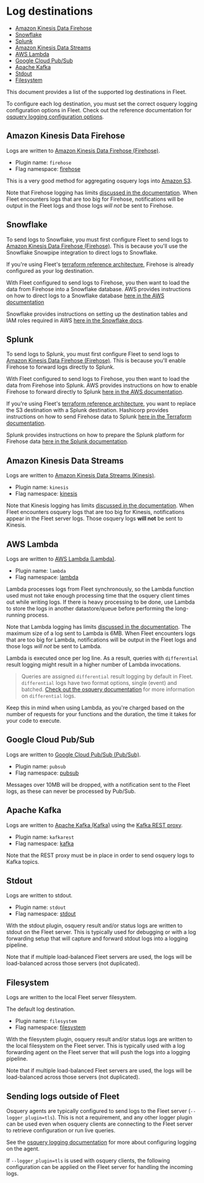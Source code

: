 # Log destinations

- [Amazon Kinesis Data Firehose](#amazon-kinesis-data-firehose)
- [Snowflake](#snowflake)
- [Splunk](#splunk)
- [Amazon Kinesis Data Streams](#amazon-kinesis-data-streams)
- [AWS Lambda](#aws-lambda)
- [Google Cloud Pub/Sub](#google-cloud-pubsub)
- [Apache Kafka](#apache-kafka)
- [Stdout](#stdout)
- [Filesystem](#filesystem)

This document provides a list of the supported log destinations in Fleet.

To configure each log destination, you must set the correct osquery logging configuration options in Fleet. Check out the reference documentation for [osquery logging configuration options](../Deploying/Configuration.md#osquery-status-log-plugin).

## Amazon Kinesis Data Firehose

Logs are written to [Amazon Kinesis Data Firehose (Firehose)](https://aws.amazon.com/kinesis/data-firehose/).

- Plugin name: `firehose`
- Flag namespace: [firehose](../Deploying/Configuration.md#firehose)

This is a very good method for aggregating osquery logs into [Amazon S3](https://aws.amazon.com/s3/).

Note that Firehose logging has limits [discussed in the documentation](https://docs.aws.amazon.com/firehose/latest/dev/limits.html). When Fleet encounters logs that are too big for Firehose, notifications will be output in the Fleet logs and those logs _will not_ be sent to Firehose.

## Snowflake

To send logs to Snowflake, you must first configure Fleet to send logs to [Amazon Kinesis Data Firehose (Firehose)](#amazon-kinesis-data-firehose). This is because you'll use the Snowflake Snowpipe integration to direct logs to Snowflake.

If you're using Fleet's [terraform reference architecture](https://github.com/fleetdm/fleet/blob/main/infrastructure/dogfood/terraform/aws/firehose.tf), Firehose is already configured as your log destination.

With Fleet configured to send logs to Firehose, you then want to load the data from Firehose into a Snowflake database. AWS provides instructions on how to direct logs to a Snowflake database [here in the AWS documentation](https://docs.aws.amazon.com/prescriptive-guidance/latest/patterns/automate-data-stream-ingestion-into-a-snowflake-database-by-using-snowflake-snowpipe-amazon-s3-amazon-sns-and-amazon-kinesis-data-firehose.html)

Snowflake provides instructions on setting up the destination tables and IAM roles required in AWS [here in the Snowflake docs](https://docs.snowflake.com/en/user-guide/data-load-snowpipe-auto-s3.html#prerequisite-create-an-amazon-sns-topic-and-subscription).

## Splunk

To send logs to Splunk, you must first configure Fleet to send logs to [Amazon Kinesis Data Firehose (Firehose)](#amazon-kinesis-data-firehose). This is because you'll enable Firehose to forward logs directly to Splunk.

With Fleet configured to send logs to Firehose, you then want to load the data from Firehose into Splunk. AWS provides instructions on how to enable Firehose to forward directly to Splunk [here in the AWS documentation](https://docs.aws.amazon.com/firehose/latest/dev/create-destination.html#create-destination-splunk).

If you're using Fleet's [terraform reference architecture](https://github.com/fleetdm/fleet/blob/main/infrastructure/dogfood/terraform/aws), you want to replace the S3 destination with a Splunk destination. Hashicorp provides instructions on how to send Firehose data to Splunk [here in the Terraform documentation](https://registry.terraform.io/providers/hashicorp/aws/latest/docs/resources/kinesis_firehose_delivery_stream#splunk-destination).

Splunk provides instructions on how to prepare the Splunk platform for Firehose data [here in the Splunk documentation](https://docs.splunk.com/Documentation/AddOns/latest/Firehose/ConfigureFirehose).

## Amazon Kinesis Data Streams

Logs are written to [Amazon Kinesis Data Streams (Kinesis)](https://aws.amazon.com/kinesis/data-streams).

- Plugin name: `kinesis`
- Flag namespace: [kinesis](../Deploying/Configuration.md#kinesis)

Note that Kinesis logging has limits [discussed in the
documentation](https://docs.aws.amazon.com/kinesis/latest/dev/limits.html).
When Fleet encounters osquery logs that are too big for Kinesis, notifications appear
in the Fleet server logs. Those osquery logs **will not** be sent to Kinesis.

## AWS Lambda

Logs are written to [AWS Lambda (Lambda)](https://aws.amazon.com/lambda/).

- Plugin name: `lambda`
- Flag namespace: [lambda](../Deploying/Configuration.md#lambda)

Lambda processes logs from Fleet synchronously, so the Lambda function used must not take enough processing time that the osquery client times out while writing logs. If there is heavy processing to be done, use Lambda to store the logs in another datastore/queue before performing the long-running process.

Note that Lambda logging has limits [discussed in the
documentation](https://docs.aws.amazon.com/lambda/latest/dg/gettingstarted-limits.html). The maximum size of a log sent to Lambda is 6MB.
When Fleet encounters logs that are too big for Lambda, notifications will be
output in the Fleet logs and those logs _will not_ be sent to Lambda.

Lambda is executed once per log line. As a result, queries with `differential` result logging might result in a higher number of Lambda invocations.

> Queries are assigned `differential` result logging by default in Fleet. `differential` logs have two format options, single (event) and batched. [Check out the osquery documentation](https://osquery.readthedocs.io/en/stable/deployment/logging/#differential-logs) for more information on `differential` logs.

Keep this in mind when using Lambda, as you're charged based on the number of requests for your functions and the duration, the time it takes for your code to execute. 

## Google Cloud Pub/Sub

Logs are written to [Google Cloud Pub/Sub (Pub/Sub)](https://cloud.google.com/pubsub).

- Plugin name: `pubsub`
- Flag namespace: [pubsub](../Deploying/Configuration.md#pubsub)

Messages over 10MB will be dropped, with a notification sent to the Fleet logs, as these can never be processed by Pub/Sub.

## Apache Kafka

Logs are written to [Apache Kafka (Kafka)](https://kafka.apache.org/) using the [Kafka REST proxy](https://github.com/confluentinc/kafka-rest).

- Plugin name: `kafkarest`
- Flag namespace: [kafka](../Deploying/Configuration.md#kafka)

Note that the REST proxy must be in place in order to send osquery logs to Kafka topics. 

## Stdout

Logs are written to stdout.

- Plugin name: `stdout`
- Flag namespace: [stdout](../Deploying/Configuration.md#stdout)

With the stdout plugin, osquery result and/or status logs are written to stdout
on the Fleet server. This is typically used for debugging or with a log
forwarding setup that will capture and forward stdout logs into a logging
pipeline. 

Note that if multiple load-balanced Fleet servers are used, the logs
will be load-balanced across those servers (not duplicated).

## Filesystem

Logs are written to the local Fleet server filesystem.

The default log destination.

- Plugin name: `filesystem`
- Flag namespace: [filesystem](../Deploying/Configuration.md#filesystem)

With the filesystem plugin, osquery result and/or status logs are written to the local filesystem on the Fleet server. This is typically used with a log forwarding agent on the Fleet server that will push the logs into a logging pipeline. 

Note that if multiple load-balanced Fleet servers are used, the logs will be load-balanced across those servers (not duplicated).

## Sending logs outside of Fleet

Osquery agents are typically configured to send logs to the Fleet server (`--logger_plugin=tls`). This is not a requirement, and any other logger plugin can be used even when osquery clients are connecting to the Fleet server to retrieve configuration or run live queries. 

See the [osquery logging documentation](https://osquery.readthedocs.io/en/stable/deployment/logging/) for more about configuring logging on the agent.

If `--logger_plugin=tls` is used with osquery clients, the following configuration can be applied on the Fleet server for handling the incoming logs.

<meta name="pageOrderInSection" value="600">